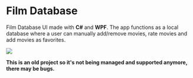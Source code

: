 # Film Database
Film Database UI made with **C#** and **WPF**. The app functions as a local database where a user can manually add/remove movies, rate movies and add movies as favorites.

<img align="center" src="https://github.com/ZanBurger/film-database-ui/assets/81517631/cf662a88-b38d-4407-9c6a-91e1aa2e8b6c" />

**This is an old project so it's not being managed and supported anymore, there may be bugs.**
